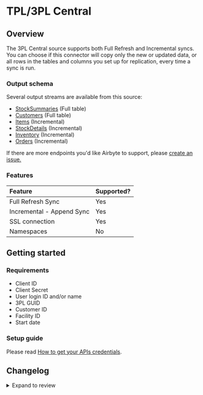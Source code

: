 # TPL/3PL Central

## Overview

The 3PL Central source supports both Full Refresh and Incremental syncs. You can choose if this connector will copy only the new or updated data, or all rows in the tables and columns you set up for replication, every time a sync is run.

### Output schema

Several output streams are available from this source:

- [StockSummaries](https://api.3plcentral.com/rels/inventory/stocksummaries) \(Full table\)
- [Customers](https://api.3plcentral.com/rels/customers/customers) \(Full table\)
- [Items](https://api.3plcentral.com/rels/customers/items) \(Incremental\)
- [StockDetails](https://api.3plcentral.com/rels/inventory/stockdetails) \(Incremental\)
- [Inventory](https://api.3plcentral.com/rels/inventory/inventory) \(Incremental\)
- [Orders](https://api.3plcentral.com/rels/orders/orders) \(Incremental\)

If there are more endpoints you'd like Airbyte to support, please [create an issue.](https://github.com/airbytehq/airbyte/issues/new/choose)

### Features

| Feature                   | Supported? |
| :------------------------ | :--------- |
| Full Refresh Sync         | Yes        |
| Incremental - Append Sync | Yes        |
| SSL connection            | Yes        |
| Namespaces                | No         |

## Getting started

### Requirements

- Client ID
- Client Secret
- User login ID and/or name
- 3PL GUID
- Customer ID
- Facility ID
- Start date

### Setup guide

Please read [How to get your APIs credentials](https://help.3plcentral.com/hc/en-us/articles/360056546352-Getting-Started-with-Credential-Management).

## Changelog

<details>
  <summary>Expand to review</summary>

| Version | Date       | Pull Request                                             | Subject                                            |
| :------ | :--------- | :------------------------------------------------------- | :------------------------------------------------- |
| 0.1.32 | 2025-01-18 | [51981](https://github.com/airbytehq/airbyte/pull/51981) | Update dependencies |
| 0.1.31 | 2025-01-11 | [51428](https://github.com/airbytehq/airbyte/pull/51428) | Update dependencies |
| 0.1.30 | 2024-12-28 | [50761](https://github.com/airbytehq/airbyte/pull/50761) | Update dependencies |
| 0.1.29 | 2024-12-21 | [50358](https://github.com/airbytehq/airbyte/pull/50358) | Update dependencies |
| 0.1.28 | 2024-12-14 | [49410](https://github.com/airbytehq/airbyte/pull/49410) | Update dependencies |
| 0.1.27 | 2024-11-25 | [48648](https://github.com/airbytehq/airbyte/pull/48648) | Starting with this version, the Docker image is now rootless. Please note that this and future versions will not be compatible with Airbyte versions earlier than 0.64 |
| 0.1.26 | 2024-11-04 | [48200](https://github.com/airbytehq/airbyte/pull/48200) | Update dependencies |
| 0.1.25 | 2024-10-28 | [47030](https://github.com/airbytehq/airbyte/pull/47030) | Update dependencies |
| 0.1.24 | 2024-10-12 | [46809](https://github.com/airbytehq/airbyte/pull/46809) | Update dependencies |
| 0.1.23 | 2024-10-05 | [46508](https://github.com/airbytehq/airbyte/pull/46508) | Update dependencies |
| 0.1.22 | 2024-09-28 | [46188](https://github.com/airbytehq/airbyte/pull/46188) | Update dependencies |
| 0.1.21 | 2024-09-21 | [45761](https://github.com/airbytehq/airbyte/pull/45761) | Update dependencies |
| 0.1.20 | 2024-09-14 | [45559](https://github.com/airbytehq/airbyte/pull/45559) | Update dependencies |
| 0.1.19 | 2024-09-07 | [45299](https://github.com/airbytehq/airbyte/pull/45299) | Update dependencies |
| 0.1.18 | 2024-08-31 | [44951](https://github.com/airbytehq/airbyte/pull/44951) | Update dependencies |
| 0.1.17 | 2024-08-24 | [44691](https://github.com/airbytehq/airbyte/pull/44691) | Update dependencies |
| 0.1.16 | 2024-08-17 | [44229](https://github.com/airbytehq/airbyte/pull/44229) | Update dependencies |
| 0.1.15 | 2024-08-10 | [43476](https://github.com/airbytehq/airbyte/pull/43476) | Update dependencies |
| 0.1.14 | 2024-08-03 | [43095](https://github.com/airbytehq/airbyte/pull/43095) | Update dependencies |
| 0.1.13 | 2024-07-27 | [42725](https://github.com/airbytehq/airbyte/pull/42725) | Update dependencies |
| 0.1.12 | 2024-07-20 | [42138](https://github.com/airbytehq/airbyte/pull/42138) | Update dependencies |
| 0.1.11 | 2024-07-13 | [41894](https://github.com/airbytehq/airbyte/pull/41894) | Update dependencies |
| 0.1.10 | 2024-07-10 | [41418](https://github.com/airbytehq/airbyte/pull/41418) | Update dependencies |
| 0.1.9 | 2024-07-09 | [41087](https://github.com/airbytehq/airbyte/pull/41087) | Update dependencies |
| 0.1.8 | 2024-07-06 | [40909](https://github.com/airbytehq/airbyte/pull/40909) | Update dependencies |
| 0.1.7 | 2024-06-25 | [40322](https://github.com/airbytehq/airbyte/pull/40322) | Update dependencies |
| 0.1.6 | 2024-06-22 | [40069](https://github.com/airbytehq/airbyte/pull/40069) | Update dependencies |
| 0.1.5 | 2024-06-06 | [39150](https://github.com/airbytehq/airbyte/pull/39150) | [autopull] Upgrade base image to v1.2.2 |
| 0.1.4 | 2024-06-03 | [38919](https://github.com/airbytehq/airbyte/pull/38919) | Replace AirbyteLogger with logging.Logger |
| 0.1.3 | 2024-06-03 | [38919](https://github.com/airbytehq/airbyte/pull/38919) | Replace AirbyteLogger with logging.Logger |
| 0.1.2 | 2024-05-20 | [38403](https://github.com/airbytehq/airbyte/pull/38403) | [autopull] base image + poetry + up_to_date |
| 0.1.1 | 2022-11-01 | [18763](https://github.com/airbytehq/airbyte/pull/18763) | Check if `url_base` parameter is set to HTTPS URL. |
| 0.1.0 | 2021-08-18 | [7322](https://github.com/airbytehq/airbyte/pull/7322) | New Source: 3PL Central |

</details>
